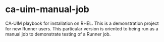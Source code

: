 # ca-uim-manual-job

CA-UIM playbook for installation on RHEL.  This is a demonstration project for new Runner users.  This particular version is oriented to being run as a manual job to demonstrate testing of a Runner job.  
